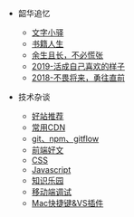 

* 韶华追忆
    * [文字小驿](A_life/文字小驿.md)
    * [书籍人生](A_life/书籍人生.md)
    * [余生且长，不必慌张](A_life/余生且长，不必慌张.md)
    * [2019-活成自己喜欢的样子](A_life/2019.md)
    * [2018-不畏将来，勇往直前](A_life/2018.md)

* 技术杂谈
    * [好站推荐](A_technology/website.md)
    * [常用CDN](A_technology/CDN.md)
    * [git、npm、gitflow](A_technology/git.md)
    * [前端好文](A_technology/好文超链.md)
    * [CSS](A_technology/CSS.md)
    * [Javascript](A_technology/Javascript.md)
    * [知识乐园](A_technology/workRecord.md)
    * [移动端调试](A_technology/移动端调试.md)
    * [Mac快捷键&VS插件](A_technology/hotkey.md)



